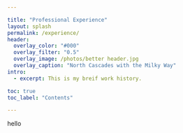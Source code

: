 ```yaml
---

title: "Professional Experience"
layout: splash
permalink: /experience/
header:
  overlay_color: "#000"
  overlay_filter: "0.5"
  overlay_image: /photos/better header.jpg
  overlay_caption: "North Cascades with the Milky Way"
intro: 
  - excerpt: This is my breif work history.

toc: true
toc_label: "Contents"

---
```


hello